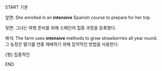 START
기본

앞면:
She enrolled in an **intensive** Spanish course to prepare for her trip.

뒷면:
그녀는 여행 준비를 위해 스페인어 집중 과정을 등록했다.

해석:
The farm uses **intensive** methods to grow strawberries all year round.  
그 농장은 딸기를 연중 재배하기 위해 집약적인 방법을 사용한다.

{형} 집중적인
<!--ID: 1746271863334-->
END